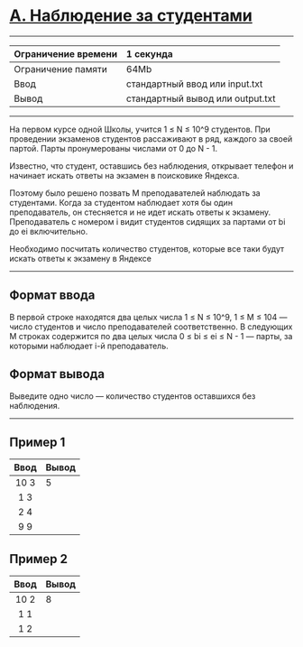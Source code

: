 # [A. Наблюдение за студентами](https://contest.yandex.ru/contest/27883/problems/A/)

---
| Ограничение времени  | 1 секунда |
| :--- |:---|
| Ограничение памяти | 64Mb |
| Ввод | стандартный ввод или input.txt |
| Вывод | стандартный вывод или output.txt |
---
На первом курсе одной Школы, учится 1 ≤ N ≤ 10^9 студентов. При проведении экзаменов студентов рассаживают в ряд, каждого за своей партой. Парты пронумерованы числами от 0 до N - 1.

Известно, что студент, оставшись без наблюдения, открывает телефон и начинает искать ответы на экзамен в поисковике Яндекса.

Поэтому было решено позвать M преподавателей наблюдать за студентами. Когда за студентом наблюдает хотя бы один преподаватель, он стесняется и не идет искать ответы к экзамену. Преподаватель с номером i видит студентов сидящих за партами от bi до ei включительно.

Необходимо посчитать количество студентов, которые все таки будут искать ответы к экзамену в Яндексе

---
## Формат ввода
В первой строке находятся два целых числа 1 ≤ N ≤ 10^9, 1 ≤ M ≤ 104 — число студентов и число преподавателей соответственно. В следующих M строках содержится по два целых числа 0 ≤ bi ≤ ei ≤ N - 1 — парты, за которыми наблюдает i-й преподаватель.

## Формат вывода
Выведите одно число — количество студентов оставшихся без наблюдения.

---
## Пример 1

| Ввод  | Вывод |
| :---: | :--- |
| 10 3 | 5 |
|1 3  |  |
| 2 4 |  |
| 9 9 |  |

## Пример 2

| Ввод  | Вывод  |
| :---: | :--- |
| 10 2 | 8 |
| 1 1 |  |
| 1 2 |  |
